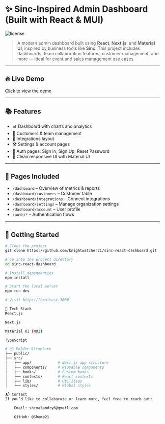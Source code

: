 # ✨ Sinc-Inspired Admin Dashboard (Built with React & MUI)

![license](https://img.shields.io/badge/license-MIT-blue.svg)

> A modern admin dashboard built using **React**, **Next.js**, and **Material UI**, inspired by business tools like **Sinc**. This project includes dashboards, team collaboration features, customer management, and more — ideal for event and sales management use cases.

---

## 🔥 Live Demo

[Click to view the demo](https://material-kit-react.knightwatcher.io)

---

## 📚 Features

- 📊 Dashboard with charts and analytics  
- 👥 Customers & team management  
- 🔌 Integrations layout  
- 🛠️ Settings & account pages  
- 🔐 Auth pages: Sign In, Sign Up, Reset Password  
- 💅 Clean responsive UI with Material UI

---

## 📁 Pages Included

- `/dashboard` – Overview of metrics & reports  
- `/dashboard/customers` – Customer table  
- `/dashboard/integrations` – Connect integrations  
- `/dashboard/settings` – Manage organization settings  
- `/dashboard/account` – User profile  
- `/auth/*` – Authentication flows

---

## 🚀 Getting Started

```bash
# Clone the project
git clone https://github.com/knightwatcher21/sinc-react-dashboard.git

# Go into the project directory
cd sinc-react-dashboard

# Install dependencies
npm install

# Start the local server
npm run dev

# Visit http://localhost:3000

🧠 Tech Stack
React.js

Next.js

Material UI (MUI)

TypeScript

# 📦 Folder Structure
├── public/
├── src/
│   ├── app/            # Next.js app structure
│   ├── components/     # Reusable components
│   ├── hooks/          # Custom hooks
│   ├── contexts/       # React contexts
│   ├── lib/            # Utilities
│   └── styles/         # Global styles

📬 Contact
If you’d like to collaborate or learn more, feel free to reach out:

	Email: shemalandry6@gmail.com

	GitHub: @Shema21
